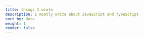 ```yaml
---
title: things I wrote
description: I mostly write about JavaScript and TypeScript
sort_by: date
weight: 1
render: false
---
```

